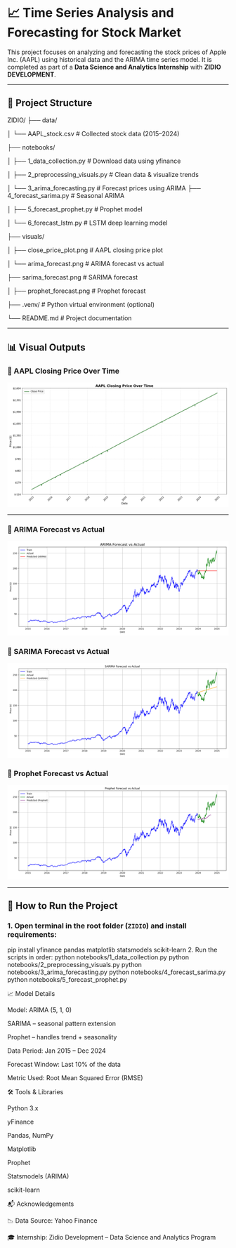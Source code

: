 # 📈 Time Series Analysis and Forecasting for Stock Market

This project focuses on analyzing and forecasting the stock prices of Apple Inc. (AAPL) using historical data and the ARIMA time series model. It is completed as part of a **Data Science and Analytics Internship** with **ZIDIO DEVELOPMENT**.

---

## 📁 Project Structure



ZIDIO/
├── data/

│ └── AAPL_stock.csv # Collected stock data (2015–2024)

├── notebooks/

│ ├── 1_data_collection.py # Download data using yfinance

│ ├── 2_preprocessing_visuals.py # Clean data & visualize trends

│ └── 3_arima_forecasting.py # Forecast prices using ARIMA
├── 4_forecast_sarima.py # Seasonal ARIMA

│ ├── 5_forecast_prophet.py # Prophet model

│ └── 6_forecast_lstm.py # LSTM deep learning model

├── visuals/

│ ├── close_price_plot.png # AAPL closing price plot

│ └── arima_forecast.png # ARIMA forecast vs actual

├── sarima_forecast.png # SARIMA forecast

│ ├── prophet_forecast.png # Prophet forecast

├── .venv/ # Python virtual environment (optional)

└── README.md # Project documentation

---


## 📊 Visual Outputs

### 🔹 AAPL Closing Price Over Time
![Closing Price](close_price_plot.png)

---

### 🔹 ARIMA Forecast vs Actual
![ARIMA Forecast](arima_forecast.png)

### 🔹 SARIMA Forecast vs Actual
![SARIMA Forecast](visuals/sarima_forecast.png)

### 🔹 Prophet Forecast vs Actual
![Prophet Forecast](visuals/prophet_forecast.png)




---

## 🚀 How to Run the Project

### 1. Open terminal in the root folder (`ZIDIO`) and install requirements:

pip install yfinance pandas matplotlib statsmodels scikit-learn
2. Run the scripts in order:
python notebooks/1_data_collection.py
python notebooks/2_preprocessing_visuals.py
python notebooks/3_arima_forecasting.py
python notebooks/4_forecast_sarima.py
python notebooks/5_forecast_prophet.py

📈 Model Details

Model: ARIMA (5, 1, 0)

SARIMA – seasonal pattern extension

Prophet – handles trend + seasonality

Data Period: Jan 2015 – Dec 2024

Forecast Window: Last 10% of the data

Metric Used: Root Mean Squared Error (RMSE)

🛠️ Tools & Libraries

Python 3.x

yFinance

Pandas, NumPy

Matplotlib

Prophet

Statsmodels (ARIMA)

scikit-learn

📬 Acknowledgements

📉 Data Source: Yahoo Finance

🎓 Internship: Zidio Development – Data Science and Analytics Program
